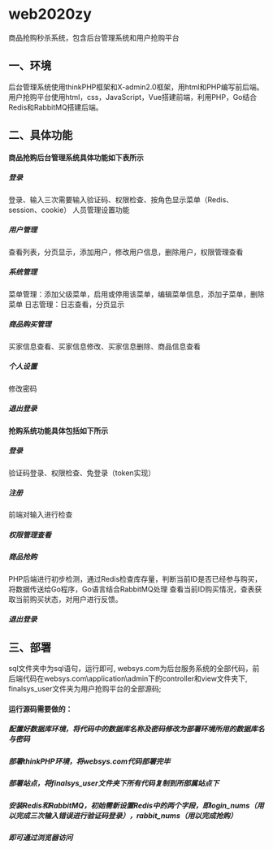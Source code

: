 # web2020zy
商品抢购秒杀系统，包含后台管理系统和用户抢购平台
## 一、环境
后台管理系统使用thinkPHP框架和X-admin2.0框架，用html和PHP编写前后端。
用户抢购平台使用html，css，JavaScript，Vue搭建前端，利用PHP，Go结合Redis和RabbitMQ搭建后端。
## 二、具体功能
#### 商品抢购后台管理系统具体功能如下表所示
##### 登录	
登录、输入三次需要输入验证码、权限检查、按角色显示菜单（Redis、session、cookie）
人员管理设置功能	
##### 用户管理
查看列表，分页显示，添加用户，修改用户信息，删除用户，权限管理查看
##### 系统管理	
菜单管理：添加父级菜单，启用或停用该菜单，编辑菜单信息，添加子菜单，删除菜单
日志管理：日志查看，分页显示
##### 商品购买管理	
买家信息查看、买家信息修改、买家信息删除、商品信息查看
##### 个人设置	
修改密码
##### 退出登录
#### 抢购系统功能具体包括如下所示
##### 登录	
验证码登录、权限检查、免登录（token实现）
##### 注册	
前端对输入进行检查
##### 权限管理查看
##### 商品抢购	
PHP后端进行初步检测，通过Redis检查库存量，判断当前ID是否已经参与购买，将数据传送给Go程序，Go语言结合RabbitMQ处理
查看当前ID购买情况，查表获取当前购买状态，对用户进行反馈。
##### 退出登录
## 三、部署
sql文件夹中为sql语句，运行即可,
websys.com为后台服务系统的全部代码，前后端代码在websys.com\application\admin下的controller和view文件夹下,
finalsys_user文件夹为用户抢购平台的全部源码;
#### 运行源码需要做的：
##### 配置好数据库环境，将代码中的数据库名称及密码修改为部署环境所用的数据库名与密码
##### 部署thinkPHP环境，将websys.com代码部署完毕
##### 部署站点，将finalsys_user文件夹下所有代码复制到所部属站点下
##### 安装Redis和RabbitMQ，初始需新设置Redis中的两个字段，即login_nums（用以完成三次输入错误进行验证码登录），rabbit_nums（用以完成抢购）
##### 即可通过浏览器访问

